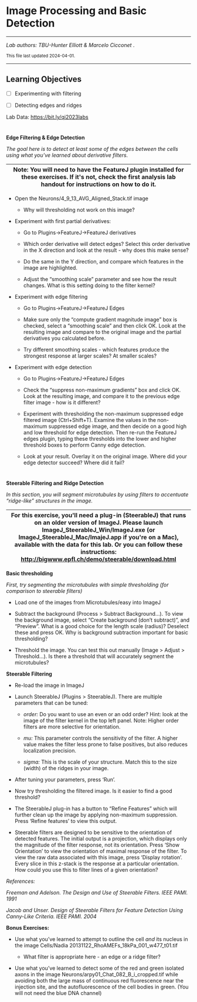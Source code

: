 # Image Processing and Basic Detection

---

*Lab authors: TBU-Hunter Elliott & Marcelo Cicconet* . 

<small>This file last updated 2024-04-01.</small>

---

## Learning Objectives

- [ ] Experimenting with filtering

- [ ] Detecting edges and ridges

Lab Data: [<u>https://bit.ly/qi2023labs</u>](https://bit.ly/qi2023labs)

# 

**Edge Filtering & Edge Detection**

*The goal here is to detect at least some of the edges between the cells
using what you've learned about derivative filters.*

| Note: You will need to have the FeatureJ plugin installed for these exercises. If it's not, check the first analysis lab handout for instructions on how to do it. |
|--------------------------------------------------------------------------------------------------------------------------------------------------------------------|

- Open the Neurons/4_9_13_AVG_Aligned_Stack.tif image

  - Why will thresholding not work on this image?

- Experiment with first partial derivatives:

  - Go to Plugins-\>FeatureJ-\>FeatureJ derivatives

  - Which order derivative will detect edges? Select this order
    derivative in the X direction and look at the result - why does this
    make sense?

  - Do the same in the Y direction, and compare which features in the
    image are highlighted.

  - Adjust the “smoothing scale” parameter and see how the result
    changes. What is this setting doing to the filter kernel?

- Experiment with edge filtering

  - Go to Plugins-\>FeatureJ-\>FeatureJ Edges

  - Make sure only the “compute gradient magnitude image” box is
    checked, select a “smoothing scale” and then click OK. Look at the
    resulting image and compare to the original image and the partial
    derivatives you calculated before.

  - Try different smoothing scales - which features produce the
    strongest response at larger scales? At smaller scales?

- Experiment with edge detection

  - Go to Plugins-\>FeatureJ-\>FeatureJ Edges

  - Check the “suppress non-maximum gradients” box and click OK. Look at
    the resulting image, and compare it to the previous edge filter
    image - how is it different?

  - Experiment with thresholding the non-maximum suppressed edge
    filtered image (Ctrl+Shift+T). Examine the values in the non-maximum
    suppressed edge image, and then decide on a good high and low
    threshold for edge detection. Then re-run the FeatureJ edges plugin,
    typing these thresholds into the lower and higher threshold boxes to
    perform Canny edge detection.

  - Look at your result. Overlay it on the original image. Where did
    your edge detector succeed? Where did it fail?

# 

**Steerable Filtering and Ridge Detection**

*In this section, you will segment microtubules by using filters to
accentuate “ridge-like” structures in the image.*

| For this exercise, you'll need a plug-in (SteerableJ) that runs on an older version of ImageJ. Please launch ImageJ_SteerableJ_Win/ImageJ.exe (or ImageJ_SteerableJ_Mac/ImajeJ.app if you're on a Mac), available with the data for this lab. Or you can follow these instructions: [<u>http://bigwww.epfl.ch/demo/steerable/download.html</u>](http://bigwww.epfl.ch/demo/steerable/download.html) |
|-----------------------------------------------------------------------------------------------------------------------------------------------------------------------------------------------------------------------------------------------------------------------------------------------------------------------------------------------------------------------------------------------------|

**Basic thresholding**

*First, try segmenting the microtubules with simple thresholding (for
comparison to steerable filters)*

- Load one of the images from Microtubules/easy into ImageJ

- Subtract the background (Process \> Subtract Background…). To view the
  background image, select “Create background (don’t subtract)”, and
  “Preview”. What is a good choice for the length scale (radius)?
  Deselect these and press OK. Why is background subtraction important
  for basic thresholding?

- Threshold the image. You can test this out manually (Image \> Adjust
  \> Threshold…). Is there a threshold that will accurately segment the
  microtubules?

**Steerable Filtering**

- Re-load the image in ImageJ

- Launch SteerableJ (Plugins \> SteerableJ). There are multiple
  parameters that can be tuned:

  - *order:* Do you want to use an even or an odd order? Hint: look at
    the image of the filter kernel in the top left panel. Note: Higher
    order filters are more selective for orientation.

  - *mu:* This parameter controls the sensitivity of the filter. A
    higher value makes the filter less prone to false positives, but
    also reduces localization precision.

  - *sigma:* This is the scale of your structure. Match this to the size
    (width) of the ridges in your image.

- After tuning your parameters, press ‘Run’.

- Now try thresholding the filtered image. Is it easier to find a good
  threshold?

- The SteerableJ plug-in has a button to “Refine Features” which will
  further clean up the image by applying non-maximum suppression. Press
  ‘Refine features’ to view this output.

- Steerable filters are designed to be sensitive to the orientation of
  detected features. The initial output is a projection, which displays
  only the magnitude of the filter response, not its orientation. Press
  ‘Show Orientation’ to view the orientation of maximal response of the
  filter. To view the raw data associated with this image, press
  ‘Display rotation’. Every slice in this z-stack is the response at a
  particular orientation. How could you use this to filter lines of a
  given orientation?

*References:*

*Freeman and Adelson. The Design and Use of Steerable Filters. IEEE
PAMI. 1991*

*Jacob and Unser. Design of Steerable Filters for Feature Detection
Using Canny-Like Criteria. IEEE PAMI. 2004*

**Bonus Exercises:**

- Use what you’ve learned to attempt to outline the cell *and* its
  nucleus in the image Cells/Nadia
  20131122_RhoAMEFs_18kPa_001_w477_t01.tif

  - What filter is appropriate here - an edge or a ridge filter?

- Use what you’ve learned to detect some of the red and green isolated
  axons in the image Neurons/arpy01_Chat_082_B_i_cropped.tif while
  avoiding both the large mass of continuous red fluorescence near the
  injection site, and the autofluorescence of the cell bodies in green.
  (You will not need the blue DNA channel)
